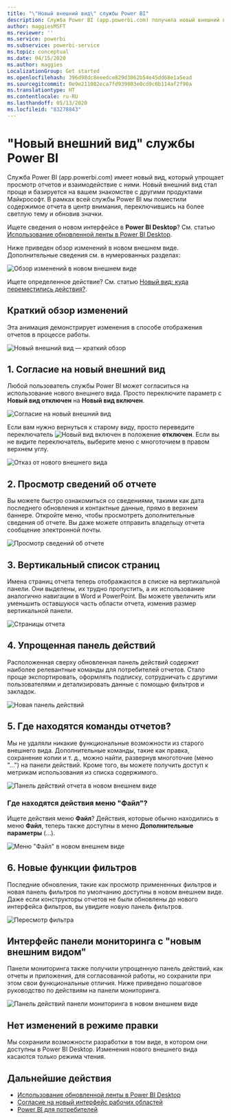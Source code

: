 ```yaml
---
title: "\"Новый внешний вид\" службы Power BI"
description: Служба Power BI (app.powerbi.com) получила новый внешний вид. Эта статья описывает, как перемещаться по отчетам с использованием нового внешнего вида.
author: maggiesMSFT
ms.reviewer: ''
ms.service: powerbi
ms.subservice: powerbi-service
ms.topic: conceptual
ms.date: 04/15/2020
ms.author: maggies
LocalizationGroup: Get started
ms.openlocfilehash: 396d98dc8eeedce829d3062b54e45dd68e1a5ead
ms.sourcegitcommit: 0e9e211082eca7fd939803e0cd9c6b114af2f90a
ms.translationtype: HT
ms.contentlocale: ru-RU
ms.lasthandoff: 05/13/2020
ms.locfileid: "83278843"
---
```

# <a name="the-new-look-of-the-power-bi-service"></a>"Новый внешний вид" службы Power BI

Служба Power BI (app.powerbi.com) имеет новый вид, который упрощает просмотр отчетов и взаимодействие с ними. Новый внешний вид стал проще и базируется на вашем знакомстве с другими продуктами Майкрософт. В рамках всей службы Power BI мы поместили содержимое отчета в центр внимания, переключившись на более светлую тему и обновив значки. 

Ищете сведения о новом интерфейсе в **Power BI Desktop**? См. статью [Использование обновленной ленты в Power BI Desktop](create-reports/desktop-ribbon.md).

Ниже приведен обзор изменений в новом внешнем виде. Дополнительные сведения см. в нумерованных разделах:

![Обзор изменений в новом внешнем виде](media/service-new-look/power-bi-new-look-changes.png)

Ищете определенное действие? См. статью [Новый вид: куда переместились действия?](service-new-look-where-actions.md).

## <a name="quick-tour-of-the-changes"></a>Краткий обзор изменений

Эта анимация демонстрирует изменения в способе отображения отчетов в процессе работы.

![Новый внешний вид — краткий обзор](media/service-new-look/power-bi-new-look-quick-tour.gif)

## <a name="1-opt-in-to-the-new-look"></a>1. Согласие на новый внешний вид

Любой пользователь службы Power BI может согласиться на использование нового внешнего вида. Просто переключите параметр с **Новый вид отключен** на **Новый вид включен**.

![Согласие на новый внешний вид](media/service-new-look/power-bi-new-look-off.png)

Если вам нужно вернуться к старому виду, просто переведите переключатель ![Новый вид включен](media/service-new-look/power-bi-new-look-toggle-on.png) в положение **отключен**. Если вы не видите переключатель, выберите меню с многоточием в правом верхнем углу.

![Отказ от нового внешнего вида](media/service-new-look/power-bi-new-look-on.png)

## <a name="2-view-report-details"></a>2. Просмотр сведений об отчете 

Вы можете быстро ознакомиться со сведениями, такими как дата последнего обновления и контактные данные, прямо в верхнем баннере.  Откройте меню, чтобы просмотреть дополнительные сведения об отчете. Вы даже можете отправить владельцу отчета сообщение электронной почты.

![Просмотр сведений об отчете](media/service-new-look/power-bi-new-look-metadata.png)

## <a name="3-vertical-list-of-pages"></a>3. Вертикальный список страниц 
Имена страниц отчета теперь отображаются в списке на вертикальной панели. Они выделены, их трудно пропустить, а их использование аналогично навигации в Word и PowerPoint. Вы можете увеличить или уменьшить оставшуюся часть области отчета, изменив размер вертикальной панели.

![Страницы отчета](media/service-new-look/power-bi-new-look-report-pages.png)

## <a name="4-simplified-action-bar"></a>4. Упрощенная панель действий 

Расположенная сверху обновленная панель действий содержит наиболее релевантные команды для потребителей отчетов. Стало проще экспортировать, оформлять подписку, сотрудничать с другими пользователями и детализировать данные с помощью фильтров и закладок.

![Новая панель действий](media/service-new-look/power-bi-new-look-action-bar.png)

## <a name="5-where-are-the-report-commands"></a>5. Где находятся команды отчетов?

Мы не удаляли никакие функциональные возможности из старого внешнего вида. Дополнительные команды, такие как правка, сохранение копии и т. д., можно найти, развернув многоточие (меню "...") на панели действий. Кроме того, вы можете получить доступ к метрикам использования из списка содержимого.

![Панель действий отчета в новом внешнем виде](media/service-new-look/power-bi-report-action-bar-new-look.gif)

### <a name="where-are-file-menu-actions"></a>Где находятся действия меню "Файл"?

Ищете действия меню **Файл**? Действия, которые обычно находились в меню **Файл**, теперь также доступны в меню **Дополнительные параметры** (...). 

![Меню "Файл" в новом внешнем виде](media/service-new-look/power-bi-file-menu-new-look.gif)

## <a name="6-new-filter-experience"></a>6. Новые функции фильтров

Последние обновления, такие как просмотр примененных фильтров и новая панель фильтров по умолчанию доступны в новом внешнем виде. Даже если конструкторы отчетов не были обновлены до нового интерфейса фильтров, вы увидите новую панель фильтров.

![Пересмотр фильтра](media/service-new-look/power-bi-new-look-filters.png)

## <a name="dashboard-new-look-experience"></a>Интерфейс панели мониторинга с "новым внешним видом" 

Панели мониторинга также получили упрощенную панель действий, как отчеты и приложения, для согласованной работы, но сохранили при этом свои функциональные отличия. Ниже приведено пошаговое руководство по действиям на панели мониторинга.
 
![Панель действий панели мониторинга в новом внешнем виде](media/service-new-look/power-bi-dashboard-action-bar-new-look.gif)

## <a name="no-changes-to-edit-mode"></a>Нет изменений в режиме правки 

Мы сохранили возможности разработки в том виде, в котором они доступны в Power BI Desktop. Изменения нового внешнего вида касаются только режима чтения.

## <a name="next-steps"></a>Дальнейшие действия

- [Использование обновленной ленты в Power BI Desktop](create-reports/desktop-ribbon.md)
- [Согласие на новый интерфейс рабочих областей](collaborate-share/service-workspaces-new-look.md)
- [Power BI для потребителей](consumer/end-user-consumer.md)
